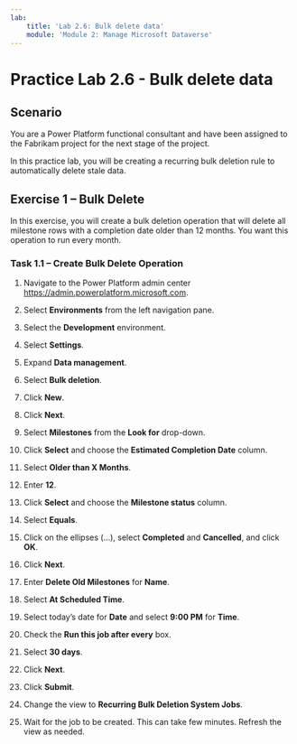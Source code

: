 ```yaml
---
lab:
    title: 'Lab 2.6: Bulk delete data'
    module: 'Module 2: Manage Microsoft Dataverse'
---
```


# Practice Lab 2.6 - Bulk delete data

## Scenario

You are a Power Platform functional consultant and have been assigned to the Fabrikam project for the next stage of the project.

In this practice lab, you will be creating a recurring bulk deletion rule to automatically delete stale data.

## Exercise 1 – Bulk Delete

In this exercise, you will create a bulk deletion operation that will delete all milestone rows with a completion date older than 12 months. You want this operation to run every month.

### Task 1.1 – Create Bulk Delete Operation

1. Navigate to the Power Platform admin center <https://admin.powerplatform.microsoft.com>.

1. Select **Environments** from the left navigation pane.

1. Select the **Development** environment.

1. Select **Settings**.

1. Expand **Data management**.

1. Select **Bulk deletion**.

1. Click **New**.

1. Click **Next**.

1. Select **Milestones** from the **Look for** drop-down.

1. Click **Select** and choose the **Estimated Completion Date** column.

1. Select **Older than X Months**.

1. Enter **12**.

1. Click **Select** and choose the **Milestone status** column.

1. Select **Equals**.

1. Click on the ellipses (...), select **Completed** and **Cancelled**, and click **OK**.

1. Click **Next**.

1. Enter **Delete Old Milestones** for **Name**.

1. Select **At Scheduled Time**.

1. Select today’s date for **Date** and select **9:00 PM** for **Time**.

1. Check the **Run this job after every** box.

1. Select **30 days**.

1. Click **Next**.

1. Click **Submit**.

1. Change the view to **Recurring Bulk Deletion System Jobs**.

1. Wait for the job to be created. This can take few minutes. Refresh the view as needed.
